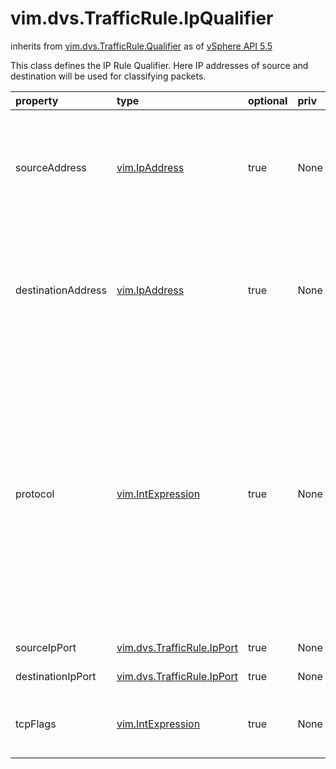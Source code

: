 vim.dvs.TrafficRule.IpQualifier
===============================
inherits from [vim.dvs.TrafficRule.Qualifier](docs/vim.dvs.TrafficRule.Qualifier.md)
as of [vSphere API 5.5](vim.version.md#vim.version.version9)


This class defines the IP Rule Qualifier. Here IP addresses of source    and destination will be used for classifying packets.

| property | type | optional | priv | desc |
|:---------|:-----|:---------|:-----|:-----|
| sourceAddress | [vim.IpAddress](vim.IpAddress.md "vim.IpAddress") | true | None | IP qualifier for source.    If this property is NULL, it will match "any IPv4 or any IPv6 address". |
| destinationAddress | [vim.IpAddress](vim.IpAddress.md "vim.IpAddress") | true | None | IP qualifier for destination.    If this property is NULL, it will match "any IPv4 or any IPv6 address". |
| protocol | [vim.IntExpression](vim.IntExpression.md "vim.IntExpression") | true | None | Protocols like TCP, UDP, ICMP etc. The valid value for a protocol    is got from IANA assigned value for the protocol. This can be got    from RFC 5237 and IANA website section related to protocol numbers. |
| sourceIpPort | [vim.dvs.TrafficRule.IpPort](vim.dvs.TrafficRule.IpPort.md "vim.dvs.TrafficRule.IpPort") | true | None | Source IP Port. |
| destinationIpPort | [vim.dvs.TrafficRule.IpPort](vim.dvs.TrafficRule.IpPort.md "vim.dvs.TrafficRule.IpPort") | true | None | Destination IP Port. |
| tcpFlags | [vim.IntExpression](vim.IntExpression.md "vim.IntExpression") | true | None | TCP flags. The valid values can be found at RFC 3168. |


